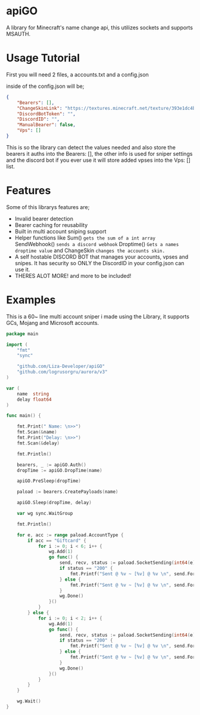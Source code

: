 # apiGO
A library for Minecraft's name change api, this utilizes sockets and supports MSAUTH.


# Usage Tutorial

First you will need 2 files, a accounts.txt and a config.json

inside of the config.json will be;

```json
{
    "Bearers": [],
    "ChangeSkinLink": "https://textures.minecraft.net/texture/393e1dc4b234665792c7775d2466f109421d0145ed7d3d63d89d5d4e0dbf5228",
    "DiscordBotToken": "",
    "DiscordID": "",
    "ManualBearer": false,
    "Vps": []
}
```

This is so the library can detect the values needed and also store the bearers it auths into the Bearers: [], the other info is used for sniper settings and the discord bot if you ever use it will store added vpses into the Vps: [] list.

# Features

Some of this librarys features are;

- Invalid bearer detection
- Bearer caching for reusability
- Built in multi account sniping support
- Helper functions like Sum() `gets the sum of a int array` SendWebhook() `sends a discord webhook` Droptime() `Gets a names droptime value` and ChangeSkin `changes the accounts skin.`
- A self hostable DISCORD BOT that manages your accounts, vpses and snipes. It has security so ONLY the DiscordID in your config.json can use it.
- THERES ALOT MORE! and more to be included!

# Examples

This is a 60~ line multi account sniper i made using the Library, it supports GCs, Mojang and Microsoft accounts.

```go
package main

import (
	"fmt"
	"sync"

	"github.com/Liza-Developer/apiGO"
	"github.com/logrusorgru/aurora/v3"
)

var (
	name  string
	delay float64
)

func main() {

	fmt.Print(" Name: \n>>")
	fmt.Scan(&name)
	fmt.Print("Delay: \n>>")
	fmt.Scan(&delay)

	fmt.Println()

	bearers, _ := apiGO.Auth()
	dropTime := apiGO.DropTime(name)

	apiGO.PreSleep(dropTime)

	paload := bearers.CreatePayloads(name)

	apiGO.Sleep(dropTime, delay)

	var wg sync.WaitGroup

	fmt.Println()

	for e, acc := range paload.AccountType {
		if acc == "Giftcard" {
			for i := 0; i < 6; i++ {
				wg.Add(1)
				go func() {
					send, recv, status := paload.SocketSending(int64(e))
					if status == "200" {
						fmt.Printf("Sent @ %v ~ [%v] @ %v \n", send.Format("05.00000"), aurora.Green("SUCCESS"), recv.Format("05.00000"))
					} else {
						fmt.Printf("Sent @ %v ~ [%v] @ %v \n", send.Format("05.00000"), aurora.Red(status), recv.Format("05.00000"))
					}
					wg.Done()
				}()
			}
		} else {
			for i := 0; i < 2; i++ {
				wg.Add(1)
				go func() {
					send, recv, status := paload.SocketSending(int64(e))
					if status == "200" {
						fmt.Printf("Sent @ %v ~ [%v] @ %v \n", send.Format("05.00000"), aurora.Green("SUCCESS"), recv.Format("05.00000"))
					} else {
						fmt.Printf("Sent @ %v ~ [%v] @ %v \n", send.Format("05.00000"), aurora.Red(status), recv.Format("05.00000"))
					}
					wg.Done()
				}()
			}
		}
	}

	wg.Wait()
}
```

